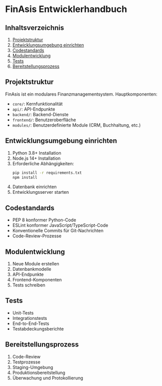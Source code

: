 # FinAsis Entwicklerhandbuch

## Inhaltsverzeichnis
1. [Projektstruktur](#projektstruktur)
2. [Entwicklungsumgebung einrichten](#entwicklungsumgebung-einrichten)
3. [Codestandards](#codestandards)
4. [Modulentwicklung](#modulentwicklung)
5. [Tests](#tests)
6. [Bereitstellungsprozess](#bereitstellungsprozess)

## Projektstruktur

FinAsis ist ein modulares Finanzmanagementsystem. Hauptkomponenten:

- `core/`: Kernfunktionalität
- `api/`: API-Endpunkte
- `backend/`: Backend-Dienste
- `frontend/`: Benutzeroberfläche
- `modules/`: Benutzerdefinierte Module (CRM, Buchhaltung, etc.)

## Entwicklungsumgebung einrichten

1. Python 3.8+ Installation
2. Node.js 14+ Installation
3. Erforderliche Abhängigkeiten:
   ```bash
   pip install -r requirements.txt
   npm install
   ```
4. Datenbank einrichten
5. Entwicklungsserver starten

## Codestandards

- PEP 8 konformer Python-Code
- ESLint konformer JavaScript/TypeScript-Code
- Konventionelle Commits für Git-Nachrichten
- Code-Review-Prozesse

## Modulentwicklung

1. Neue Module erstellen
2. Datenbankmodelle
3. API-Endpunkte
4. Frontend-Komponenten
5. Tests schreiben

## Tests

- Unit-Tests
- Integrationstests
- End-to-End-Tests
- Testabdeckungsberichte

## Bereitstellungsprozess

1. Code-Review
2. Testprozesse
3. Staging-Umgebung
4. Produktionsbereitstellung
5. Überwachung und Protokollierung 